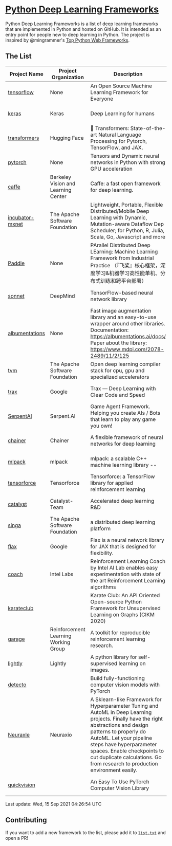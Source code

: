 # [Python Deep Learning Frameworks](https://www.github.com/shimst3r/python-deep-learning-frameworks)

Python Deep Learning Frameworks is a list of deep learning frameworks that are implemented in Python and hosted on GitHub. It is intended as an entry point for people new to deep learning in Python. The project is inspired by @mingrammer's [Top Python Web Frameworks](https://github.com/mingrammer/python-web-framework-stars).

## The List

| Project Name | Project Organization | Description | Stars | Forks | Open Issues | Last Commit |
| ------------ | -------------------- | ----------- | ----: | ----: | ----------: | ----------- |
| [tensorflow](https://tensorflow.org) | None | An Open Source Machine Learning Framework for Everyone | 159057 | 85477 | 3296 | 0 day(s) ago |
| [keras](http://keras.io/) | Keras | Deep Learning for humans | 52545 | 18811 | 391 | 0 day(s) ago |
| [transformers](https://huggingface.co/transformers) | Hugging Face | 🤗 Transformers: State-of-the-art Natural Language Processing for Pytorch, TensorFlow, and JAX. | 51281 | 12144 | 417 | 0 day(s) ago |
| [pytorch](https://pytorch.org) | None | Tensors and Dynamic neural networks in Python with strong GPU acceleration | 50831 | 13877 | 9867 | 0 day(s) ago |
| [caffe](http://caffe.berkeleyvision.org/) | Berkeley Vision and Learning Center | Caffe: a fast open framework for deep learning. | 31918 | 18878 | 1168 | 0 day(s) ago |
| [incubator-mxnet](https://mxnet.apache.org) | The Apache Software Foundation | Lightweight, Portable, Flexible Distributed/Mobile Deep Learning with Dynamic, Mutation-aware Dataflow Dep Scheduler; for Python, R, Julia, Scala, Go, Javascript and more | 19647 | 6877 | 1934 | 0 day(s) ago |
| [Paddle](http://www.paddlepaddle.org/) | None | PArallel Distributed Deep LEarning: Machine Learning Framework from Industrial Practice （『飞桨』核心框架，深度学习&机器学习高性能单机、分布式训练和跨平台部署） | 16455 | 3988 | 2751 | 0 day(s) ago |
| [sonnet](https://sonnet.dev/) | DeepMind | TensorFlow-based neural network library | 8987 | 1287 | 22 | 0 day(s) ago |
| [albumentations](https://albumentations.ai) | None | Fast image augmentation library and an easy-to-use wrapper around other libraries. Documentation:  https://albumentations.ai/docs/ Paper about the library: https://www.mdpi.com/2078-2489/11/2/125 | 8750 | 1128 | 231 | 0 day(s) ago |
| [tvm](https://tvm.apache.org/) | The Apache Software Foundation | Open deep learning compiler stack for cpu, gpu and specialized accelerators | 7150 | 2168 | 319 | 0 day(s) ago |
| [trax](https://github.com/google/trax) | Google | Trax — Deep Learning with Clear Code and Speed | 6461 | 642 | 81 | 1 day(s) ago |
| [SerpentAI](http://serpent.ai) | Serpent.AI | Game Agent Framework. Helping you create AIs / Bots that learn to play any game you own! | 6034 | 702 | 1 | 0 day(s) ago |
| [chainer](https://chainer.org) | Chainer | A flexible framework of neural networks for deep learning | 5613 | 1373 | 11 | 5 day(s) ago |
| [mlpack](https://www.mlpack.org/) | mlpack | mlpack: a scalable C++ machine learning library --  | 3808 | 1380 | 101 | 0 day(s) ago |
| [tensorforce](https://github.com/tensorforce/tensorforce) | Tensorforce | Tensorforce: a TensorFlow library for applied reinforcement learning | 3017 | 513 | 6 | 1 day(s) ago |
| [catalyst](https://catalyst-team.com) | Catalyst-Team | Accelerated deep learning R&D | 2710 | 340 | 7 | 0 day(s) ago |
| [singa](https://github.com/apache/singa) | The Apache Software Foundation | a distributed deep learning platform | 2337 | 689 | 37 | 1 day(s) ago |
| [flax](https://github.com/google/flax) | Google | Flax is a neural network library for JAX that is designed for flexibility. | 2121 | 260 | 151 | 1 day(s) ago |
| [coach](https://intellabs.github.io/coach/) | Intel Labs | Reinforcement Learning Coach by Intel AI Lab enables easy experimentation with state of the art Reinforcement Learning algorithms | 2028 | 407 | 87 | 8 day(s) ago |
| [karateclub](https://karateclub.readthedocs.io) |  | Karate Club: An API Oriented Open-source Python Framework for Unsupervised Learning on Graphs (CIKM 2020) | 1396 | 165 | 1 | 1 day(s) ago |
| [garage](https://github.com/rlworkgroup/garage) | Reinforcement Learning Working Group | A toolkit for reproducible reinforcement learning research. | 1284 | 237 | 216 | 1 day(s) ago |
| [lightly](https://github.com/lightly-ai/lightly) | Lightly | A python library for self-supervised learning on images. | 1186 | 70 | 57 | 0 day(s) ago |
| [detecto](https://detecto.readthedocs.io/) |  | Build fully-functioning computer vision models with PyTorch | 502 | 82 | 26 | 2 day(s) ago |
| [Neuraxle](https://www.neuraxle.org/) | Neuraxio | A Sklearn-like Framework for Hyperparameter Tuning and AutoML in Deep Learning projects. Finally have the right abstractions and design patterns to properly do AutoML. Let your pipeline steps have hyperparameter spaces. Enable checkpoints to cut duplicate calculations. Go from research to production environment easily. | 446 | 50 | 148 | 1 day(s) ago |
| [quickvision](https://github.com/oke-aditya/quickvision) |  | An Easy To Use PyTorch Computer Vision Library | 45 | 3 | 19 | 81 day(s) ago |

Last update: Wed, 15 Sep 2021 04:26:54 UTC

## Contributing

If you want to add a new framework to the list, please add it to [`list.txt`](./python-deep-learning-frameworks/list.txt) and open a PR!